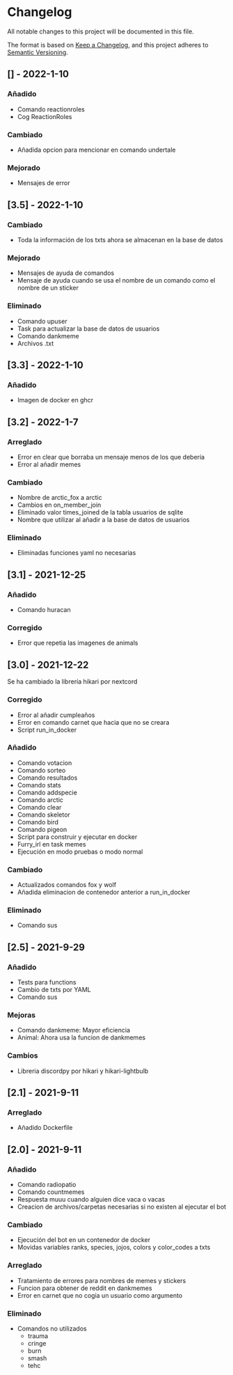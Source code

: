# Changelog

All notable changes to this project will be documented in this file.

The format is based on [Keep a Changelog](https://keepachangelog.com/en/1.0.0/),
and this project adheres to [Semantic Versioning](https://semver.org/spec/v2.0.0.html).

## [] - 2022-1-10
### Añadido
- Comando reactionroles
- Cog ReactionRoles

### Cambiado
- Añadida opcion para mencionar en comando undertale

### Mejorado 
- Mensajes de error

## [3.5] - 2022-1-10
### Cambiado
- Toda la información de los txts ahora se almacenan en la base de datos
### Mejorado
- Mensajes de ayuda de comandos
- Mensaje de ayuda cuando se usa el nombre de un comando como el nombre de un sticker

### Eliminado
- Comando upuser
- Task para actualizar la base de datos de usuarios
- Comando dankmeme
- Archivos .txt

## [3.3] - 2022-1-10
### Añadido
- Imagen de docker en ghcr

## [3.2] - 2022-1-7

### Arreglado

- Error en clear que borraba un mensaje menos de los que debería
- Error al añadir memes

### Cambiado

- Nombre de arctic_fox a arctic
- Cambios en on_member_join
- Eliminado valor times_joined de la tabla usuarios de sqlite
- Nombre que utilizar al añadir a la base de datos de usuarios

### Eliminado

- Eliminadas funciones yaml no necesarias

## [3.1] - 2021-12-25

### Añadido

- Comando huracan

### Corregido

- Error que repetia las imagenes de animals

## [3.0] - 2021-12-22

Se ha cambiado la librería hikari por nextcord

### Corregido

- Error al añadir cumpleaños
- Error en comando carnet que hacia que no se creara
- Script run_in_docker

### Añadido

- Comando votacion
- Comando sorteo
- Comando resultados
- Comando stats
- Comando addspecie
- Comando arctic
- Comando clear
- Comando skeletor
- Comando bird
- Comando pigeon
- Script para construir y ejecutar en docker
- Furry_irl en task memes
- Ejecución en modo pruebas o modo normal

### Cambiado

- Actualizados comandos fox y wolf
- Añadida eliminacion de contenedor anterior a run_in_docker

### Eliminado

- Comando sus

## [2.5] - 2021-9-29

### Añadido

- Tests para functions
- Cambio de txts por YAML
- Comando sus

### Mejoras

- Comando dankmeme: Mayor eficiencia
- Animal: Ahora usa la funcion de dankmemes

### Cambios

- Libreria discordpy por hikari y hikari-lightbulb

## [2.1] - 2021-9-11

### Arreglado

- Añadido Dockerfile

## [2.0] - 2021-9-11

### Añadido

- Comando radiopatio
- Comando countmemes
- Respuesta muuu cuando alguien dice vaca o vacas
- Creacion de archivos/carpetas necesarias si no existen al ejecutar el bot

### Cambiado

- Ejecución del bot en un contenedor de docker
- Movidas variables ranks, species, jojos, colors y color_codes a txts

### Arreglado

- Tratamiento de errores para nombres de memes y stickers
- Funcion para obtener de reddit en dankmemes
- Error en carnet que no cogia un usuario como argumento

### Eliminado

- Comandos no utilizados
  - trauma
  - cringe
  - burn
  - smash
  - tehc

